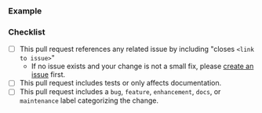 <!-- 
Thanks for opening a pull request to Prefect! We've got a few requests to help us review contributions:

- Make sure that your title neatly summarizes the proposed changes.
- Provide a short overview of the change and the value it adds.
- Share an example to help us understand the change in user experience.
- Confirm that you've done common tasks so we can give a timely review.

Happy engineering!
-->

<!-- Include an overview here -->

### Example
<!-- 
Share an example of the change in action.

A code blurb is best. Changes to features should include an example that is executable by a new user.
If changing documentation, a link to a preview of the page is great.
 -->

### Checklist
<!-- These boxes may be checked after opening the pull request. -->

- [ ] This pull request references any related issue by including "closes `<link to issue>`"
	- If no issue exists and your change is not a small fix, please [create an issue](https://github.com/PrefectHQ/prefect/issues/new/choose) first.
- [ ] This pull request includes tests or only affects documentation.
- [ ] This pull request includes a `bug`, `feature`, `enhancement`, `docs`, or `maintenance` label categorizing the change.
  <!--  If you do not have permission to add a label, a maintainer will add one for you and check this box. -->
